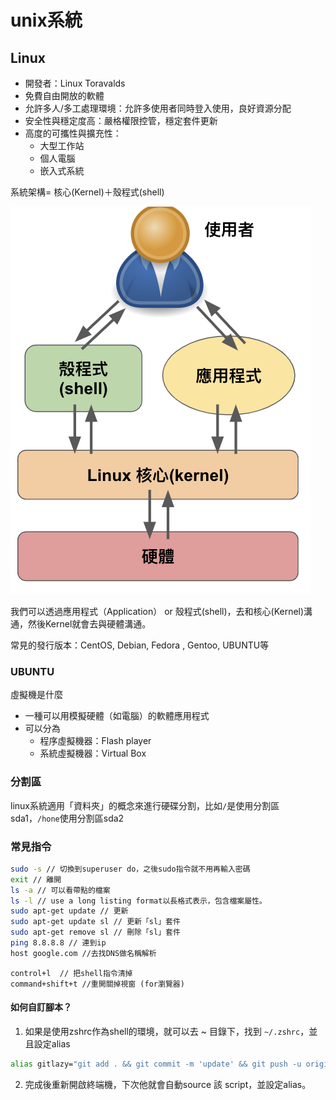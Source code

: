 # unix系統

## Linux

- 開發者：Linux Toravalds
- 免費自由開放的軟體
- 允許多人/多工處理環境：允許多使用者同時登入使用，良好資源分配
- 安全性與穩定度高：嚴格權限控管，穩定套件更新
- 高度的可攜性與擴充性：
  - 大型工作站
  - 個人電腦
  - 嵌入式系統

系統架構= 核心(Kernel)＋殼程式(shell)

![transport| width=100px](./img/shell.png)

我們可以透過應用程式（Application） or 殼程式(shell)，去和核心(Kernel)溝通，然後Kernel就會去與硬體溝通。

常見的發行版本：CentOS, Debian, Fedora , Gentoo, UBUNTU等

### UBUNTU


虛擬機是什麼
- 一種可以用模擬硬體（如電腦）的軟體應用程式
- 可以分為
  - 程序虛擬機器：Flash player
  - 系統虛擬機器：Virtual Box

### 分割區

linux系統適用「資料夾」的概念來進行硬碟分割，比如`/`是使用分割區sda1，`/hone`使用分割區sda2


### 常見指令

```sh
sudo -s // 切換到superuser do，之後sudo指令就不用再輸入密碼
exit // 離開
ls -a // 可以看帶點的檔案
ls -l // use a long listing format以長格式表示，包含檔案屬性。
sudo apt-get update // 更新
sudo apt-get update sl // 更新「sl」套件
sudo apt-get remove sl // 刪除「sl」套件
ping 8.8.8.8 // 連到ip
host google.com //去找DNS做名稱解析
```

```
control+l  // 把shell指令清掉
command+shift+t //重開關掉視窗 (for瀏覽器)
```

#### 如何自訂腳本？

1. 如果是使用zshrc作為shell的環境，就可以去 ~ 目錄下，找到 `~/.zshrc`，並且設定alias

```sh
alias gitlazy="git add . && git commit -m 'update' && git push -u origin master"
```

2. 完成後重新開啟終端機，下次他就會自動source 該 script，並設定alias。
